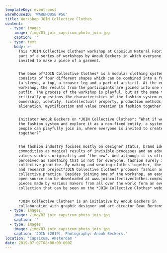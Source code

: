 ```yaml
---
templateKey: event-post
warehouseID: 'WAREHOUSE #56'
title: Workshop JOIN Collective Clothes
content:
  - type: images
    image: /img/01_join_capsicum_photo_join.jpg
    caption: ''
  - type: text
    body: >-
      This *JOIN Collective Clothes* workshop at Capsicum Natural Fabrics is
      part of a series of workshops by Anouk Beckers in which everyone is
      invited to make a piece of a garment.


      The base of*JOIN Collective Clothes* is a modular clothing system that
      consists of four different shapes which can be combined into a full outfit
      (a sleeve, a top, a trouser leg and a part of a skirt). At the end of the
      workshop, the results from the participants are joined into one complete
      outfit. The process of the workshop is playful, but at the same time it
      critically questions the characteristics of the fashion system exploring
      ownership, identity, (intellectual) property, production methods,
      alienation, mystification and value creation in fashion together.


      Initiator Anouk Beckers on *JOIN Collective Clothes*: “What if we open up
      the fashion system and explore it as a non-fixed entity, a system where
      people can playfully join in, where everyone is invited to create fashion
      together?”


      The fashion industry focuses mostly on designer status, brand identity,
      commodities as magical results of invisible processes and an adoration of
      values such as originality and ‘the new’. And although it is often
      perceived as something that is not for everyone, fashion surely is a
      collective practice. By making and wearing clothes together, the design
      and research project*JOIN Collective Clothes* proposes fashion as a
      collective practice. Besides joining one of the workshop, an easy-to-use
      open source can be downloaded at www.joincollectiveclothes.com/manual. The
      pieces made by various makers from all over the world form an ever-growing
      collection that can be seen on the *JOIN Collective Clothes* website.


      *JOIN Collective Clothes* is an initiative by Anouk Beckers in
      collaboration with graphic designer and art director Beau Bertens.
  - type: images
    image: /img/02_join_capsicum_photo_join.jpg
    caption: ''
  - type: images
    image: /img/03_join_capsicum_photo_join.jpg
    caption: 'JOIN (2019). Photography: Anouk Beckers.'
location: 'Capsicum, Amsterdam '
date: 2019-07-07T08:00:00.000Z
---
```

